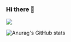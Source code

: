 ### Hi there 👋


![](https://komarev.com/ghpvc/?username=dmanfield&color=red)


![Anurag's GitHub stats](https://github-readme-stats.vercel.app/api?username=dmanfield&count_private=true&show_icons=true&theme=radical)

